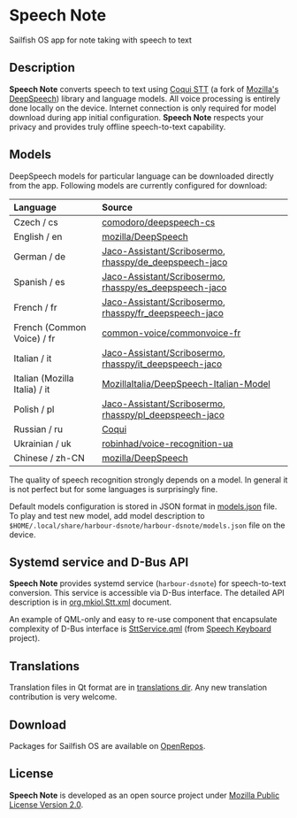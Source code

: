 # Speech Note

Sailfish OS app for note taking with speech to text

## Description

**Speech Note** converts speech to text using [Coqui STT](https://github.com/coqui-ai/STT) (a fork of [Mozilla's DeepSpeech](https://github.com/mozilla/DeepSpeech)) library and language models. All voice processing is entirely done locally on the device. Internet connection is only required for model download during app initial configuration. **Speech Note** respects your privacy and provides truly offline speech-to-text capability.

## Models

DeepSpeech models for particular language can be downloaded directly from the app. Following models are currently configured for download:

| Language                      | Source                                                                                                                                                   |
|:------------------------------|:---------------------------------------------------------------------------------------------------------------------------------------------------------|
| Czech / cs                    | [comodoro/deepspeech-cs](https://github.com/comodoro/deepspeech-cs)                                                                                      |
| English / en                  | [mozilla/DeepSpeech](https://github.com/mozilla/DeepSpeech)                                                                                              |
| German / de                   | [Jaco-Assistant/Scribosermo](https://gitlab.com/Jaco-Assistant/Scribosermo), [rhasspy/de_deepspeech-jaco](https://github.com/rhasspy/de_deepspeech-jaco) |
| Spanish / es                  | [Jaco-Assistant/Scribosermo](https://gitlab.com/Jaco-Assistant/Scribosermo), [rhasspy/es_deepspeech-jaco](https://github.com/rhasspy/es_deepspeech-jaco) |
| French / fr                   | [Jaco-Assistant/Scribosermo](https://gitlab.com/Jaco-Assistant/Scribosermo), [rhasspy/fr_deepspeech-jaco](https://github.com/rhasspy/fr_deepspeech-jaco) |
| French (Common Voice) / fr    | [common-voice/commonvoice-fr](https://github.com/common-voice/commonvoice-fr)                                                                            |
| Italian / it                  | [Jaco-Assistant/Scribosermo](https://gitlab.com/Jaco-Assistant/Scribosermo), [rhasspy/it_deepspeech-jaco](https://github.com/rhasspy/it_deepspeech-jaco) |
| Italian (Mozilla Italia) / it | [MozillaItalia/DeepSpeech-Italian-Model](https://github.com/MozillaItalia/DeepSpeech-Italian-Model)                                                      |
| Polish / pl                   | [Jaco-Assistant/Scribosermo](https://gitlab.com/Jaco-Assistant/Scribosermo), [rhasspy/pl_deepspeech-jaco](https://github.com/rhasspy/pl_deepspeech-jaco) |
| Russian / ru                  | [Coqui](https://coqui.ai/russian/jemeyer/v0.1.0)                                                                                                         |
| Ukrainian / uk                | [robinhad/voice-recognition-ua](https://github.com/robinhad/voice-recognition-ua)                                                                        |
| Chinese / zh-CN               | [mozilla/DeepSpeech](https://github.com/mozilla/DeepSpeech)                                                                                              |

The quality of speech recognition strongly depends on a model. In general it is not perfect but for some languages is surprisingly fine.

Default models configuration is stored in JSON format in [models.json](https://github.com/mkiol/dsnote/blob/main/config/models.json) file. To play and test new model, add model description to `$HOME/.local/share/harbour-dsnote/harbour-dsnote/models.json` file on the device.

## Systemd service and D-Bus API

**Speech Note** provides systemd service (`harbour-dsnote`) for speech-to-text conversion. This service is accessible via D-Bus interface. The detailed API description is in [org.mkiol.Stt.xml](https://github.com/mkiol/dsnote/blob/main/dbus/org.mkiol.Stt.xml) document.

An example of QML-only and easy to re-use component that encapsulate complexity of D-Bus interface is [SttService.qml](https://github.com/mkiol/dskeyboard/blob/main/qml/SttService.qml) (from [Speech Keyboard](https://github.com/mkiol/dskeyboard) project).

## Translations

Translation files in Qt format are in [translations dir](https://github.com/mkiol/dsnote/tree/main/translations). Any new translation contribution is very welcome.

## Download

Packages for Sailfish OS are available on [OpenRepos](https://openrepos.net/content/mkiol/speech-note).

## License

**Speech Note** is developed as an open source project under
[Mozilla Public License Version 2.0](https://www.mozilla.org/MPL/2.0/).

